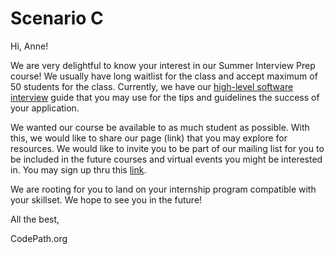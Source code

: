 # Scenario C

Hi, Anne!

We are very delightful to know your interest in our Summer Interview Prep course!
We usually have long waitlist for the class and accept maximum of 50 students for the class.
Currently, we have our [high-level software interview]( https://hackmd.io/@nesquena/HJN9k17sm?type=view) guide that you may use for the tips and guidelines the success of your application.

We wanted our course be available to as much student as possible. With this, we would like to share our page (link) that you may explore for resources. We would like to invite you to be part of our mailing list for you to be included in the future courses and virtual events you might be interested in. You may sign up thru this [link](https://www.codepath.org/courses).

We are rooting for you to land on your internship program compatible with your skillset.
We hope to see you in the future!


All the best,

CodePath.org
